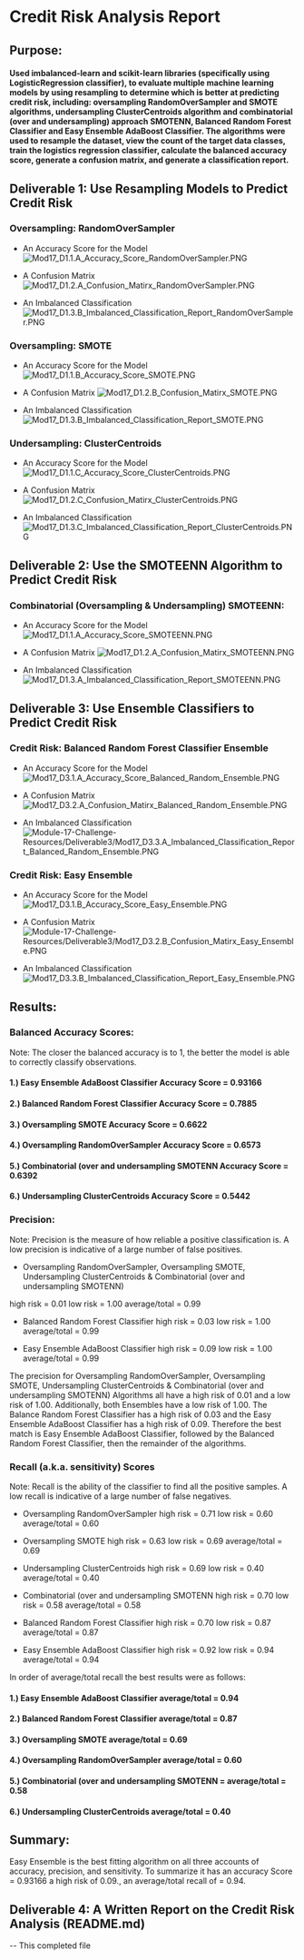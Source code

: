 # Credit Risk Analysis Report
## Purpose: 
#### Used imbalanced-learn and scikit-learn libraries (specifically using LogisticRegression classifier), to evaluate multiple machine learning models by using resampling to determine which is better at predicting credit risk, including: oversampling RandomOverSampler and SMOTE algorithms, undersampling ClusterCentroids algorithm and combinatorial (over and undersampling) approach SMOTENN, Balanced Random Forest Classifier and Easy Ensemble AdaBoost Classifier.  The algorithms were used to resample the dataset, view the count of the target data classes, train the logistics regression classifier, calculate the balanced accuracy score, generate a confusion matrix, and generate a classification report.

## Deliverable 1: Use Resampling Models to Predict Credit Risk

### Oversampling:  RandomOverSampler

 - An Accuracy Score for the Model
![Mod17_D1.1.A_Accuracy_Score_RandomOverSampler.PNG](https://github.com/Tara-Lightner/Credit_Risk_Analysis/blob/main/Module-17-Challenge-Resources/Mod17_D1.1.A_Accuracy_Score_RandomOverSampler.PNG)

 - A Confusion Matrix
![Mod17_D1.2.A_Confusion_Matirx_RandomOverSampler.PNG](https://github.com/Tara-Lightner/Credit_Risk_Analysis/blob/main/Module-17-Challenge-Resources/Mod17_D1.2.A_Confusion_Matirx_RandomOverSampler.PNG)

 - An Imbalanced Classification
![Mod17_D1.3.B_Imbalanced_Classification_Report_RandomOverSampler.PNG](https://github.com/Tara-Lightner/Credit_Risk_Analysis/blob/main/Module-17-Challenge-Resources/Mod17_D1.3.A_Imbalanced_Classification_Report_RandomOverSampler.PNG)

### Oversampling: SMOTE
 - An Accuracy Score for the Model
![Mod17_D1.1.B_Accuracy_Score_SMOTE.PNG](https://github.com/Tara-Lightner/Credit_Risk_Analysis/blob/main/Module-17-Challenge-Resources/Mod17_D1.1.B_Accuracy_Score_SMOTE.PNG)

 - A Confusion Matrix
![Mod17_D1.2.B_Confusion_Matirx_SMOTE.PNG](https://github.com/Tara-Lightner/Credit_Risk_Analysis/blob/main/Module-17-Challenge-Resources/Mod17_D1.2.B_Confusion_Matirx_SMOTE.PNG)

 - An Imbalanced Classification
![Mod17_D1.3.B_Imbalanced_Classification_Report_SMOTE.PNG](https://github.com/Tara-Lightner/Credit_Risk_Analysis/blob/main/Module-17-Challenge-Resources/Mod17_D1.3.B_Imbalanced_Classification_Report_SMOTE.PNG)

### Undersampling: ClusterCentroids
 - An Accuracy Score for the Model
![Mod17_D1.1.C_Accuracy_Score_ClusterCentroids.PNG](https://github.com/Tara-Lightner/Credit_Risk_Analysis/blob/main/Module-17-Challenge-Resources/Mod17_D1.1.C_Accuracy_Score_ClusterCentroids.PNG)

 - A Confusion Matrix
![Mod17_D1.2.C_Confusion_Matirx_ClusterCentroids.PNG](https://github.com/Tara-Lightner/Credit_Risk_Analysis/blob/main/Module-17-Challenge-Resources/Mod17_D1.2.C_Confusion_Matirx_ClusterCentroids.PNG)

 - An Imbalanced Classification
![Mod17_D1.3.C_Imbalanced_Classification_Report_ClusterCentroids.PNG](https://github.com/Tara-Lightner/Credit_Risk_Analysis/blob/main/Module-17-Challenge-Resources/Mod17_D1.3.C_Imbalanced_Classification_Report_ClusterCentroids.PNG)

## Deliverable 2: Use the SMOTEENN Algorithm to Predict Credit Risk
### Combinatorial (Oversampling & Undersampling) SMOTEENN:
- An Accuracy Score for the Model
![Mod17_D1.1.A_Accuracy_Score_SMOTEENN.PNG](https://github.com/Tara-Lightner/Credit_Risk_Analysis/blob/main/Module-17-Challenge-Resources/Deliverable2/Mod17_D1.1.A_Accuracy_Score_SMOTEENN.PNG)

- A Confusion Matrix
![Mod17_D1.2.A_Confusion_Matirx_SMOTEENN.PNG](https://github.com/Tara-Lightner/Credit_Risk_Analysis/blob/main/Module-17-Challenge-Resources/Deliverable2/Mod17_D1.2.A_Confusion_Matirx_SMOTEENN.PNG)

 - An Imbalanced Classification
![Mod17_D1.3.A_Imbalanced_Classification_Report_SMOTEENN.PNG](https://github.com/Tara-Lightner/Credit_Risk_Analysis/blob/main/Module-17-Challenge-Resources/Deliverable2/Mod17_D1.3.A_Imbalanced_Classification_Report_SMOTEENN.PNG)

## Deliverable 3: Use Ensemble Classifiers to Predict Credit Risk

### Credit Risk:  Balanced Random Forest Classifier Ensemble
- An Accuracy Score for the Model
![Mod17_D3.1.A_Accuracy_Score_Balanced_Random_Ensemble.PNG](https://github.com/Tara-Lightner/Credit_Risk_Analysis/blob/main/Module-17-Challenge-Resources/Deliverable3/Mod17_D3.1.A_Accuracy_Score_Balanced_Random_Ensemble.PNG)

- A Confusion Matrix
![Mod17_D3.2.A_Confusion_Matirx_Balanced_Random_Ensemble.PNG](https://github.com/Tara-Lightner/Credit_Risk_Analysis/blob/main/Module-17-Challenge-Resources/Deliverable3/Mod17_D3.2.A_Confusion_Matirx_Balanced_Random_Ensemble.PNG)

 - An Imbalanced Classification
![Module-17-Challenge-Resources/Deliverable3/Mod17_D3.3.A_Imbalanced_Classification_Report_Balanced_Random_Ensemble.PNG](https://github.com/Tara-Lightner/Credit_Risk_Analysis/blob/main/Module-17-Challenge-Resources/Deliverable3/Mod17_D3.3.A_Imbalanced_Classification_Report_Balanced_Random_Ensemble.PNG)

### Credit Risk:  Easy Ensemble
- An Accuracy Score for the Model
![Mod17_D3.1.B_Accuracy_Score_Easy_Ensemble.PNG](https://github.com/Tara-Lightner/Credit_Risk_Analysis/blob/main/Module-17-Challenge-Resources/Deliverable3/Mod17_D3.1.B_Accuracy_Score_Easy_Ensemble.PNG)

- A Confusion Matrix
![Module-17-Challenge-Resources/Deliverable3/Mod17_D3.2.B_Confusion_Matirx_Easy_Ensemble.PNG](https://github.com/Tara-Lightner/Credit_Risk_Analysis/blob/main/Module-17-Challenge-Resources/Deliverable3/Mod17_D3.2.B_Confusion_Matirx_Easy_Ensemble.PNG)

- An Imbalanced Classification
![Mod17_D3.3.B_Imbalanced_Classification_Report_Easy_Ensemble.PNG](https://github.com/Tara-Lightner/Credit_Risk_Analysis/blob/main/Module-17-Challenge-Resources/Deliverable3/Mod17_D3.3.B_Imbalanced_Classification_Report_Easy_Ensemble.PNG)

## Results: 

### Balanced Accuracy Scores:
Note:  The closer the balanced accuracy is to 1, the better the model is able to correctly classify observations.
#### 1.) Easy Ensemble AdaBoost Classifier Accuracy Score = 0.93166
#### 2.) Balanced Random Forest Classifier Accuracy Score = 0.7885
#### 3.) Oversampling SMOTE Accuracy Score = 0.6622
#### 4.) Oversampling RandomOverSampler Accuracy Score = 0.6573
#### 5.) Combinatorial (over and undersampling SMOTENN Accuracy Score = 0.6392
#### 6.) Undersampling ClusterCentroids Accuracy Score = 0.5442



### Precision:
Note: Precision is the measure of how reliable a positive classification is. A low precision is indicative of a large number of false positives.

- Oversampling RandomOverSampler, Oversampling SMOTE, Undersampling ClusterCentroids & Combinatorial (over and undersampling SMOTENN)

high risk = 0.01
low risk = 1.00
average/total = 0.99

- Balanced Random Forest Classifier
high risk = 0.03
low risk = 1.00
average/total = 0.99

- Easy Ensemble AdaBoost Classifier
high risk = 0.09
low risk = 1.00
average/total = 0.99

The precision for Oversampling RandomOverSampler, Oversampling SMOTE, Undersampling ClusterCentroids & Combinatorial (over and undersampling SMOTENN) Algorithms all have a high risk of 0.01 and a low risk of 1.00.  Additionally, both Ensembles have a low risk of 1.00.  The Balance Random Forest Classifier has a high risk of 0.03 and the Easy Ensemble AdaBoost Classifier has a high risk of 0.09. Therefore the best match is Easy Ensemble AdaBoost Classifier, followed by the Balanced Random Forest Classifier, then the remainder of the algorithms.

### Recall (a.k.a. sensitivity) Scores
Note: Recall is the ability of the classifier to find all the positive samples. A low recall is indicative of a large number of false negatives.

- Oversampling RandomOverSampler
high risk = 0.71
low risk = 0.60
average/total = 0.60

- Oversampling SMOTE 
high risk = 0.63
low risk = 0.69
average/total = 0.69

- Undersampling ClusterCentroids
high risk = 0.69
low risk = 0.40
average/total = 0.40

- Combinatorial (over and undersampling SMOTENN
high risk = 0.70
low risk = 0.58
average/total = 0.58

- Balanced Random Forest Classifier
high risk = 0.70
low risk = 0.87
average/total = 0.87

- Easy Ensemble AdaBoost Classifier
high risk = 0.92
low risk = 0.94
average/total = 0.94

In order of average/total recall the best results were as follows: 
#### 1.)  Easy Ensemble AdaBoost Classifier average/total = 0.94
#### 2.) Balanced Random Forest Classifier average/total = 0.87
#### 3.) Oversampling SMOTE average/total = 0.69
#### 4.) Oversampling RandomOverSampler average/total = 0.60
#### 5.) Combinatorial (over and undersampling SMOTENN = average/total = 0.58
#### 6.) Undersampling ClusterCentroids average/total = 0.40

## Summary:
Easy Ensemble is the best fitting algorithm on all three accounts of accuracy, precision, and sensitivity. To summarize it has an accuracy Score = 0.93166 a high risk of 0.09., an average/total recall of = 0.94.  

## Deliverable 4: A Written Report on the Credit Risk Analysis (README.md) 

 -- This completed file

